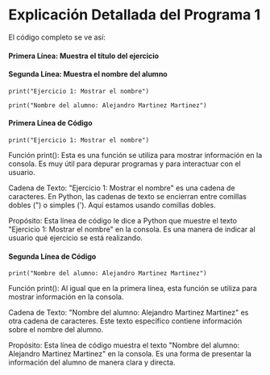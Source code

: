 # Explicación Detallada del Programa 1
El código completo se ve así:
#### Primera Línea: Muestra el título del ejercicio
#### Segunda Línea: Muestra el nombre del alumno
```print("Ejercicio 1: Mostrar el nombre")```

```print("Nombre del alumno: Alejandro Martinez Martinez")```

#### Primera Línea de Código
```print("Ejercicio 1: Mostrar el nombre")```

Función print(): Esta es una función se utiliza para mostrar información en la consola. Es muy útil para depurar programas y para interactuar con el usuario.

Cadena de Texto: "Ejercicio 1: Mostrar el nombre" es una cadena de caracteres. En Python, las cadenas de texto se encierran entre comillas dobles (") o simples ('). Aquí estamos usando comillas dobles.

Propósito: Esta línea de código le dice a Python que muestre el texto "Ejercicio 1: Mostrar el nombre" en la consola. Es una manera de indicar al usuario qué ejercicio se está realizando.

#### Segunda Línea de Código
```print("Nombre del alumno: Alejandro Martinez Martinez")```

Función print(): Al igual que en la primera línea, esta función se utiliza para mostrar información en la consola.

Cadena de Texto: "Nombre del alumno: Alejandro Martinez Martinez" es otra cadena de caracteres. Este texto específico contiene información sobre el nombre del alumno.

Propósito: Esta línea de código muestra el texto "Nombre del alumno: Alejandro Martinez Martinez" en la consola. Es una forma de presentar la información del alumno de manera clara y directa.

